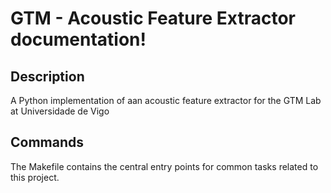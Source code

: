 # GTM - Acoustic Feature Extractor documentation!

## Description

A Python implementation of aan acoustic feature extractor for the GTM Lab at Universidade de Vigo

## Commands

The Makefile contains the central entry points for common tasks related to this project.

